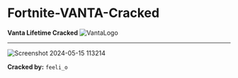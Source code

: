 # Fortnite-VANTA-Cracked
**Vanta Lifetime Cracked**
![VantaLogo](https://github.com/FeelioDEV/Fortnite-VANTA-Cracked/assets/168641013/32f9798a-eb62-4077-9292-379218fa56eb)

------------------------------------------------------------------------------------------------------------------------------------------------

![Screenshot 2024-05-15 113214](https://github.com/FeelioDEV/Fortnite-VANTA-Cracked/assets/168641013/b8e42f60-44a7-49c0-b74c-43e851af7738)

**Cracked by:** `feeli_o`
